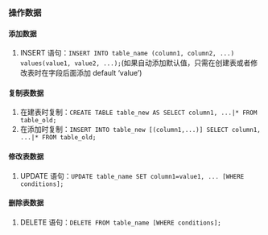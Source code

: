 ### 操作数据
#### 添加数据
1. INSERT 语句：`INSERT INTO table_name (column1, column2, ...) values(value1, value2, ...);`(如果自动添加默认值，只需在创建表或者修改表时在字段后面添加 default ‘value’)

#### 复制表数据
1. 在建表时复制：`CREATE TABLE table_new AS SELECT column1, ...|* FROM table_old;`
2. 在添加时复制：`INSERT INTO table_new [(column1,...)] SELECT column1, ...|* FROM table_old;`

#### 修改表数据
1. UPDATE 语句：`UPDATE table_name SET column1=value1, ... [WHERE conditions];`

#### 删除表数据
1. DELETE 语句：`DELETE FROM table_name [WHERE conditions];`